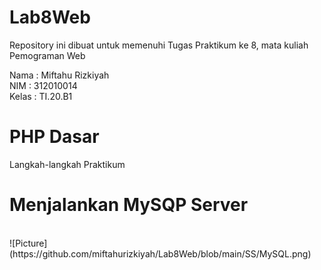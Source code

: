 # Lab8Web
Repository ini dibuat untuk memenuhi Tugas Praktikum ke 8, mata kuliah Pemograman Web

Nama    : Miftahu Rizkiyah<br>
NIM     : 312010014<br>
Kelas   : TI.20.B1<br>

# PHP Dasar

Langkah-langkah Praktikum<br>

# Menjalankan MySQP Server
<br>
![Picture](https://github.com/miftahurizkiyah/Lab8Web/blob/main/SS/MySQL.png)



